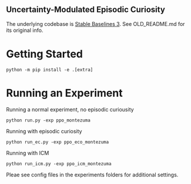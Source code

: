 ## Uncertainty-Modulated Episodic Curiosity

The underlying codebase is [Stable Baselines 3](https://github.com/DLR-RM/stable-baselines3). See OLD_README.md for its original info.


# Getting Started

`python -m pip install -e .[extra]`

# Running an Experiment

Running a normal experiment, no episodic curiousity

`python run.py -exp ppo_montezuma`

Running with episodic curiosity

`python run_ec.py -exp ppo_eco_montezuma`

Running with ICM

`python run_icm.py -exp ppo_icm_montezuma`

Pleae see config files in the experiments folders for additional settings.
